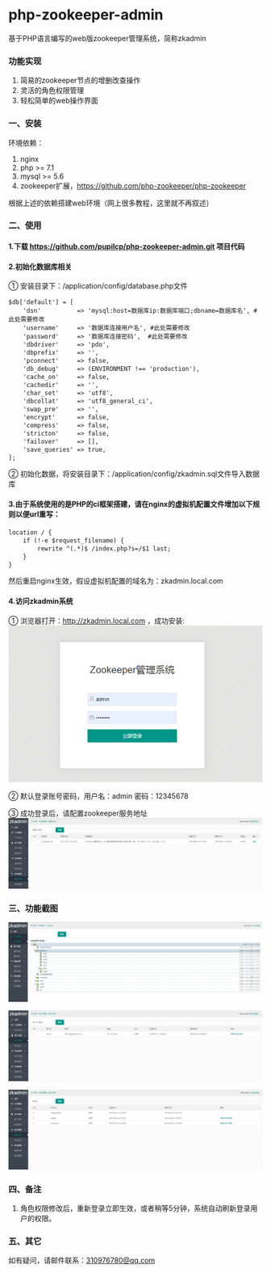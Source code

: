 # php-zookeeper-admin
基于PHP语言编写的web版zookeeper管理系统，简称zkadmin

### 功能实现
1. 简易的zookeeper节点的增删改查操作
2. 灵活的角色权限管理
3. 轻松简单的web操作界面

### 一、安装
环境依赖：
1. nginx
2. php >= 7.1
3. mysql >= 5.6
4. zookeeper扩展，https://github.com/php-zookeeper/php-zookeeper

根据上述的依赖搭建web环境（网上很多教程，这里就不再叙述）

### 二、使用
#### 1.下载 https://github.com/pupilcp/php-zookeeper-admin.git 项目代码

#### 2.初始化数据库相关
① 安装目录下：/application/config/database.php文件
```
$db['default'] = [
    'dsn'	       => 'mysql:host=数据库ip:数据库端口;dbname=数据库名', #此处需要修改
	'username'     => '数据库连接用户名', #此处需要修改
	'password'     => '数据库连接密码',  #此处需要修改
    'dbdriver'     => 'pdo',
    'dbprefix'     => '',
    'pconnect'     => false,
    'db_debug'     => (ENVIRONMENT !== 'production'),
    'cache_on'     => false,
    'cachedir'     => '',
    'char_set'     => 'utf8',
    'dbcollat'     => 'utf8_general_ci',
    'swap_pre'     => '',
    'encrypt'      => false,
    'compress'     => false,
    'stricton'     => false,
    'failover'     => [],
    'save_queries' => true,
];
```
② 初始化数据，将安装目录下：/application/config/zkadmin.sql文件导入数据库

#### 3.由于系统使用的是PHP的ci框架搭建，请在nginx的虚拟机配置文件增加以下规则以便url重写：
```
location / {
    if (!-e $request_filename) {
        rewrite ^(.*)$ /index.php?s=/$1 last;
    }
}
```
然后重启nginx生效，假设虚拟机配置的域名为：zkadmin.local.com

#### 4.访问zkadmin系统
① 浏览器打开：http://zkadmin.local.com ，成功安装:
![登录界面](docs/login.png)

② 默认登录账号密码，用户名：admin  密码：12345678

③ 成功登录后，请配置zookeeper服务地址
![zk地址](docs/zk.png)

### 三、功能截图
![节点管理](docs/node.png)

![用户管理](docs/user.png)

![角色管理](docs/role.png)

### 四、备注
1. 角色权限修改后，重新登录立即生效，或者稍等5分钟，系统自动刷新登录用户的权限。

### 五、其它
如有疑问，请邮件联系：310976780@qq.com

